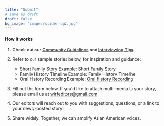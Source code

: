 ```yaml
---
title: "Submit"
# save as draft
draft: false
bg_image: "images/slider-bg2.jpg"
---
```


#### How it works: 

1. Check out our <a href="/guidelines" target="_blank">Community Guidelines</a> and <a href="https://drive.google.com/drive/folders/1_zsm2GjuAIxTC6U1I2bYiNB3BIS_7TZj" target="_blank">Interviewing Tips</a>.

2. Refer to our sample stories below, for inspiration and guidance:
   * Short Family Story Example: [Short Family Story](https://www.whereimreallyfrom.com/read/pink_boxes_20201119/)
   * Family History Timeline Example: [Family History Timeline](https://www.whereimreallyfrom.com/read/family_history_timeline_20201010/)
   * Oral History Recording Example: [Oral History Recording](https://www.whereimreallyfrom.com/read/rz_lao_lao_20201105/)

3. Fill out the form below. If you'd like to attach multi-media to your story, please email us at <a href="wirfeditors@gmail.com" target="_blank">wirfeditors@gmail.com</a>.

4. Our editors will reach out to you with suggestions, questions, or a link to your newly-posted story!

5. Share widely. Together, we can amplify Asian American voices.